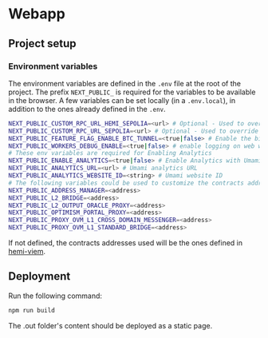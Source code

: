 # Webapp

## Project setup

### Environment variables

The environment variables are defined in the `.env` file at the root of the project.
The prefix `NEXT_PUBLIC_` is required for the variables to be available in the browser. A few variables can be set locally (in a `.env.local`), in addition to the ones already defined in the `.env`.

```sh
NEXT_PUBLIC_CUSTOM_RPC_URL_HEMI_SEPOLIA=<url> # Optional - Used to override the Hemi Sepolia RPC URL
NEXT_PUBLIC_CUSTOM_RPC_URL_SEPOLIA=<url> # Optional - Used to override the Sepolia RPC URL
NEXT_PUBLIC_FEATURE_FLAG_ENABLE_BTC_TUNNEL=<true|false> # Enable the bitcoin tunnel feature
NEXT_PUBLIC_WORKERS_DEBUG_ENABLE=<true|false> # enable logging on web workers
# These env variables are required for Enabling Analytics
NEXT_PUBLIC_ENABLE_ANALYTICS=<true|false> # Enable Analytics with Umami
NEXT_PUBLIC_ANALYTICS_URL=<url> # Umami analytics URL
NEXT_PUBLIC_ANALYTICS_WEBSITE_ID=<string> # Umami website ID
# The following variables could be used to customize the contracts addresses used by Hemi (for example, for testing with a forked blockchain):
NEXT_PUBLIC_ADDRESS_MANAGER=<address>
NEXT_PUBLIC_L2_BRIDGE=<address>
NEXT_PUBLIC_L2_OUTPUT_ORACLE_PROXY=<address>
NEXT_PUBLIC_OPTIMISM_PORTAL_PROXY=<address>
NEXT_PUBLIC_PROXY_OVM_L1_CROSS_DOMAIN_MESSENGER=<address>
NEXT_PUBLIC_PROXY_OVM_L1_STANDARD_BRIDGE=<address>
```

If not defined, the contracts addresses used will be the ones defined in [hemi-viem](https://github.com/hemilabs/hemi-viem).

## Deployment

Run the following command:

```sh
npm run build
```

The .out folder's content should be deployed as a static page.
